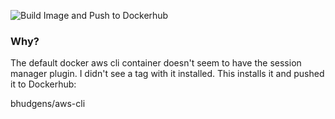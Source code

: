 ![Build Image and Push to Dockerhub](https://github.com/bhudgens/aws-cli/workflows/Build%20Image%20and%20Push%20to%20Dockerhub/badge.svg)

### Why?

The default docker aws cli container doesn't seem to have the session manager plugin. I didn't see a tag with it installed. This installs it and pushed it to Dockerhub:

bhudgens/aws-cli
